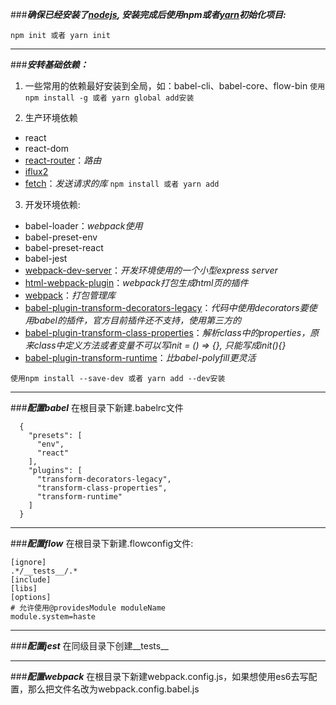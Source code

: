 
###***确保已经安装了[nodejs](https://nodejs.org), 安装完成后使用npm或者[yarn](https://yarnpkg.com/en/docs/install)初始化项目:***

```npm init 或者 yarn init```

---
###***安转基础依赖：***

1. 一些常用的依赖最好安装到全局，如：babel-cli、babel-core、flow-bin
 ```使用npm install -g 或者 yarn global add安装```</br>

2. 生产环境依赖
 - react
 - react-dom
 - [react-router](https://github.com/ReactTraining/react-router)：*路由*
 - [iflux2](https://github.com/QianmiOpen/iflux2)
 - [fetch](https://github.com/github/fetch)：*发送请求的库*
```npm install 或者 yarn add```
3. 开发环境依赖:
 - babel-loader：*webpack使用*
 - babel-preset-env
 - babel-preset-react
 - babel-jest
 - [webpack-dev-server](https://github.com/webpack/webpack-dev-server)：*开发环境使用的一个小型express server*
 - [html-webpack-plugin](https://github.com/ampedandwired/html-webpack-plugin)：*webpack打包生成html页的插件*
 - [webpack](https://webpack.github.io)：*打包管理库*
 - [babel-plugin-transform-decorators-legacy](https://github.com/loganfsmyth/babel-plugin-transform-decorators-legacy)：*代码中使用decorators要使用babel的插件，官方目前插件还不支持，使用第三方的*
 - [babel-plugin-transform-class-properties](https://github.com/babel/babel/tree/master/packages/babel-plugin-transform-class-properties)：*解析class中的properties，原来class中定义方法或者变量不可以写init = () => {}, 只能写成init(){}*
 - [babel-plugin-transform-runtime](https://github.com/babel/babel/tree/master/packages/babel-plugin-transform-runtime)：*比babel-polyfill更灵活*
 
 ```使用npm install --save-dev 或者 yarn add --dev安装```

 ---

###***配置babel***
在根目录下新建.babelrc文件
```
  {
    "presets": [
      "env",
      "react"
    ],
    "plugins": [
      "transform-decorators-legacy",
      "transform-class-properties",
      "transform-runtime"
    ]
  }
```
 ---
 
###***配置flow***
在根目录下新建.flowconfig文件:
 ``` 
 [ignore]
 .*/__tests__/.*
 [include]
 [libs]
 [options]
 # 允许使用@providesModule moduleName
 module.system=haste
 ``` 

---

###***配置jest***
在同级目录下创建__tests__

---

###***配置webpack***
在根目录下新建webpack.config.js，如果想使用es6去写配置，那么把文件名改为webpack.config.babel.js







